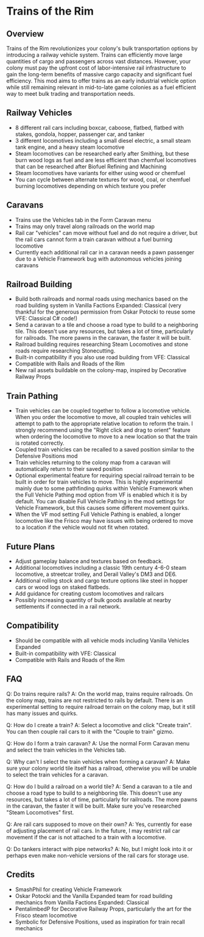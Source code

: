 # Trains of the Rim

## Overview

Trains of the Rim revolutionizes your colony's bulk transportation options by introducing a railway vehicle system. Trains can efficiently move large quantities of cargo and passengers across vast distances. However, your colony must pay the upfront cost of labor-intensive rail infrastructure to gain the long-term benefits of massive cargo capacity and significant fuel efficiency. This mod aims to offer trains as an early industrial vehicle option while still remaining relevant in mid-to-late game colonies as a fuel efficient way to meet bulk trading and transportation needs.

## Railway Vehicles
- 8 different rail cars including boxcar, caboose, flatbed, flatbed with stakes, gondola, hopper, passenger car, and tanker
- 3 different locomotives including a small diesel electric, a small steam tank engine, and a heavy steam locomotive
- Steam locomotives can be researched early after Smithing, but these burn wood logs as fuel and are less efficient than chemfuel locomotives that can be researched after Biofuel Refining and Machining
- Steam locomotives have variants for either using wood or chemfuel
- You can cycle between alternate textures for wood, coal, or chemfuel burning locomotives depending on which texture you prefer

## Caravans
- Trains use the Vehicles tab in the Form Caravan menu
- Trains may only travel along railroads on the world map
- Rail car "vehicles" can move without fuel and do not require a driver, but the rail cars cannot form a train caravan without a fuel burning locomotive
- Currently each additional rail car in a caravan needs a pawn passenger due to a Vehicle Framework bug with autonomous vehicles joining caravans

## Railroad Building
- Build both railroads and normal roads using mechanics based on the road building system in Vanilla Factions Expanded: Classical (very thankful for the generous permission from Oskar Potocki to reuse some VFE: Classical C# code!)
- Send a caravan to a tile and choose a road type to build to a neighboring tile. This doesn't use any resources, but takes a lot of time, particularly for railroads. The more pawns in the caravan, the faster it will be built.
- Railroad building requires researching Steam Locomotives and stone roads require researching Stonecutting.
- Built-in compatibility if you also use road building from VFE: Classical
- Compatible with Rails and Roads of the Rim
- New rail assets buildable on the colony-map, inspired by Decorative Railway Props

## Train Pathing
- Train vehicles can be coupled together to follow a locomotive vehicle. When you order the locomotive to move, all coupled train vehicles will attempt to path to the appropriate relative location to reform the train. I strongly recommend using the "Right click and drag to orient" feature when ordering the locomotive to move to a new location so that the train is rotated correctly.
- Coupled train vehicles can be recalled to a saved position similar to the Defensive Positions mod
- Train vehicles returning to the colony map from a caravan will automatically return to their saved position
- Optional experimental feature for requiring special railroad terrain to be built in order for train vehicles to move. This is highly experimental mainly due to some pathfinding quirks within Vehicle Framework when the Full Vehicle Pathing mod option from VF is enabled which it is by default. You can disable Full Vehicle Pathing in the mod settings for Vehicle Framework, but this causes some different movement quirks.
- When the VF mod setting Full Vehicle Pathing is enabled, a longer locomotive like the Frisco may have issues with being ordered to move to a location if the vehicle would not fit when rotated.

## Future Plans
- Adjust gameplay balance and textures based on feedback.
- Additional locomotives including a classic 19th century 4-6-0 steam locomotive, a streetcar trolley, and Derail Valley's DM3 and DE6.
- Additional rolling stock and cargo texture options like steel in hopper cars or wood logs on staked flatbeds.
- Add guidance for creating custom locomotives and railcars
- Possibly increasing quantity of bulk goods available at nearby settlements if connected in a rail network.

## Compatibility
- Should be compatible with all vehicle mods including Vanilla Vehicles Expanded
- Built-in compatibility with VFE: Classical
- Compatible with Rails and Roads of the Rim

## FAQ
Q: Do trains require rails?
A: On the world map, trains require railroads. On the colony map, trains are not restricted to rails by default. There is an experimental setting to require railroad terrain on the colony map, but it still has many issues and quirks.

Q: How do I create a train?
A: Select a locomotive and click "Create train". You can then couple rail cars to it with the "Couple to train" gizmo.

Q: How do I form a train caravan?
A: Use the normal Form Caravan menu and select the train vehicles in the Vehicles tab.

Q: Why can't I select the train vehicles when forming a caravan?
A: Make sure your colony world tile itself has a railroad, otherwise you will be unable to select the train vehicles for a caravan.

Q: How do I build a railroad on a world tile?
A: Send a caravan to a tile and choose a road type to build to a neighboring tile. This doesn't use any resources, but takes a lot of time, particularly for railroads. The more pawns in the caravan, the faster it will be built. Make sure you've researched "Steam Locomotives" first.

Q: Are rail cars supposed to move on their own?
A: Yes, currently for ease of adjusting placement of rail cars. In the future, I may restrict rail car movement if the car is not attached to a train with a locomotive.

Q: Do tankers interact with pipe networks?
A: No, but I might look into it or perhaps even make non-vehicle versions of the rail cars for storage use.

## Credits
- SmashPhil for creating Vehicle Framework
- Oskar Potocki and the Vanilla Expanded team for road building mechanics from Vanilla Factions Expanded: Classical
- PentalimbedP for Decorative Railway Props, particularly the art for the Frisco steam locomotive
- Symbolic for Defensive Positions, used as inspiration for train recall mechanics